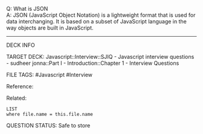Q: What is JSON  
A: JSON (JavaScript Object Notation) is a lightweight format that is used for data interchanging. It is based on a subset of JavaScript language in the way objects are built in JavaScript.
<!--ID: 1693596713744-->

---

DECK INFO

TARGET DECK: Javascript::Interview::SJIQ - Javascript interview questions - sudheer jonna::Part I - Introduction::Chapter 1 - Interview Questions

FILE TAGS: #Javascript #Interview

Reference:

Related:

```dataview
LIST
where file.name = this.file.name
```

QUESTION STATUS: Safe to store